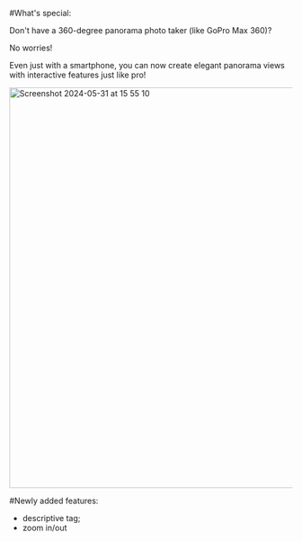 #What's special:

Don't have a 360-degree panorama photo taker (like GoPro Max 360)?

No worries!

Even just with a smartphone, you can now create elegant panorama views with interactive features just like pro!

<img width="712" alt="Screenshot 2024-05-31 at 15 55 10" src="https://github.com/quez-fun/mini-panorama/assets/54435650/b4520aed-7bd0-4737-9496-c0d3610c32bd">

#Newly added features:

- descriptive tag;
- zoom in/out
